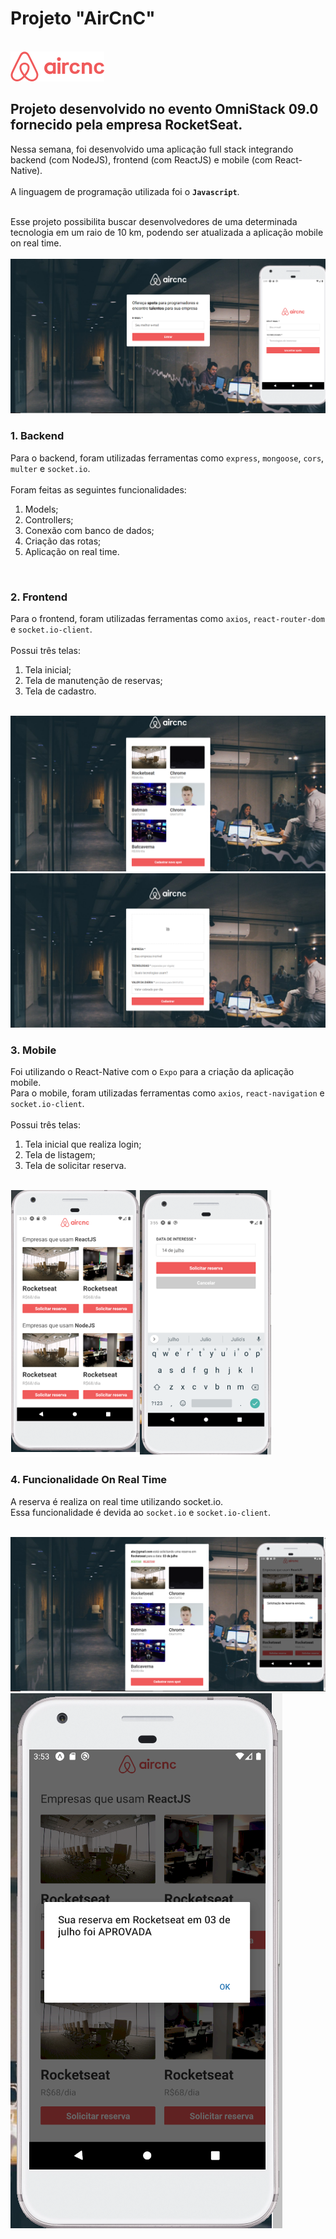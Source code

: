 # Projeto "AirCnC"

<br>
<img src="/mobile/src/assets/logo.png">
<br>

## Projeto desenvolvido no evento OmniStack 09.0 fornecido pela empresa RocketSeat.

Nessa semana, foi desenvolvido uma aplicação full stack integrando backend (com NodeJS), frontend (com ReactJS) e mobile (com React-Native).
<br>
<br>
A linguagem de programação utilizada foi o **`Javascript`**.

<br>
Esse projeto possibilita buscar desenvolvedores de uma determinada tecnologia em um raio de 10 km, podendo ser atualizada a aplicação mobile on real time.

<br>
<br>
<img src="/uploads/foto1.png">
<br>

### 1. Backend

Para o backend, foram utilizadas ferramentas como `express`, `mongoose`, `cors`, `multer` e `socket.io`. 
<br>
<br>
Foram feitas as seguintes funcionalidades:
  1. Models;
  2. Controllers;
  3. Conexão com banco de dados;
  4. Criação das rotas;
  5. Aplicação on real time.

<br>

### 2. Frontend

Para o frontend, foram utilizadas ferramentas como `axios`, `react-router-dom` e `socket.io-client`. 
<br>
<br>
Possui três telas: 
  1. Tela inicial;
  2. Tela de manutenção de reservas;
  3. Tela de cadastro.

<br>
<img src="/uploads/foto2.png">
<br>
<img src="/uploads/foto3.png">
<br>

### 3. Mobile

Foi utilizando o React-Native com o `Expo` para a criação da aplicação mobile.
<br>
Para o mobile, foram utilizadas ferramentas como `axios`, `react-navigation` e `socket.io-client`. 
<br>
<br>
Possui três telas: 
  1. Tela inicial que realiza login;
  2. Tela de listagem;
  3. Tela de solicitar reserva.

<br>
<img src="/uploads/foto4.png">
<br>

### 4. Funcionalidade On Real Time

A reserva é realiza on real time utilizando socket.io.
<br>
Essa funcionalidade é devida ao `socket.io` e `socket.io-client`.

<br>
<img src="/uploads/foto5.png">
<br>
<img src="/uploads/foto6.png">
<br>
